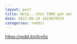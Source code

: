```yaml
--- 
layout: post 
title: Welp...that FOMO got me! 
date: 2021-06-16 1623870324 
categories: reddit 
--- 
```

https://redd.it/o1cn5z